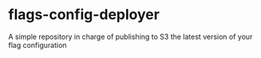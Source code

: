 # flags-config-deployer
A simple repository in charge of publishing to S3 the latest version of your flag configuration
